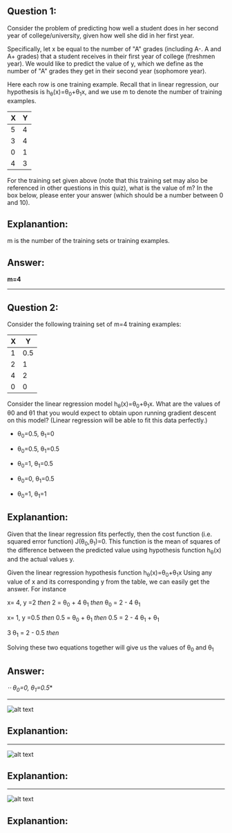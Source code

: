 
Question 1:
-----------

Consider the problem of predicting how well a student does in her second year of college/university, given how well she did in her first year.

Specifically, let x be equal to the number of "A" grades (including A-. A and A+ grades) that a student receives in their first year of college (freshmen year). We would like to predict the value of y, which we define as the number of "A" grades they get in their second year (sophomore year).

Here each row is one training example. Recall that in linear regression, our hypothesis is h<sub>θ</sub>(x)=θ<sub>0</sub>+θ<sub>1</sub>x, and we use m to denote the number of training examples.

| X  | Y | 
|----|---| 
| 5  | 4 |
| 3  | 4 |  
| 0  | 1 |  
| 4  | 3 | 


For the training set given above (note that this training set may also be referenced in other questions in this quiz), what is the value of m? In the box below, please enter your answer (which should be a number between 0 and 10).


Explanantion:
--------------

m is the number of the training sets or training examples.

Answer:
------

**m=4**

------------------------------------------------------------------------------------------------

Question 2:
-----------

Consider the following training set of m=4 training examples:

| X  | Y | 
|----|---| 
| 1  |0.5|
| 2  | 1 |  
| 4  | 2 |  
| 0  | 0 | 

Consider the linear regression model h<sub>θ</sub>(x)=θ<sub>0</sub>+θ<sub>1</sub>x. What are the values of θ0 and θ1 that you would expect to obtain upon running gradient descent on this model? (Linear regression will be able to fit this data perfectly.)


* θ<sub>0</sub>=0.5, θ<sub>1</sub>=0

* θ<sub>0</sub>=0.5, θ<sub>1</sub>=0.5

* θ<sub>0</sub>=1, θ<sub>1</sub>=0.5

* θ<sub>0</sub>=0, θ<sub>1</sub>=0.5

* θ<sub>0</sub>=1, θ<sub>1</sub>=1



Explanantion:
--------------
Given that the linear regression fits perfectly, then the cost function (i.e. squared error function) J(θ<sub>0</sub>,θ<sub>1</sub>)=0. This function is the mean of squares of the difference between the predicted value using hypothesis function h<sub>θ</sub>(x) and the actual values y. 


Given the linear regression hypothesis function h<sub>θ</sub>(x)=θ<sub>0</sub>+θ<sub>1</sub>x
Using any value of x and its corresponding y from the table, we can easily get the answer. For instance

x= 4, y =2   *then* 2 = θ<sub>0</sub> + 4 θ<sub>1</sub> *then*  θ<sub>0</sub> = 2 - 4 θ<sub>1</sub>

x= 1, y =0.5 *then* 0.5 = θ<sub>0</sub> + θ<sub>1</sub> *then*  0.5 = 2 - 4 θ<sub>1</sub> + θ<sub>1</sub>


3 θ<sub>1</sub> = 2 - 0.5 *then*

Solving these two equations together will give us the values of θ<sub>0</sub> and θ<sub>1</sub>


Answer:
------


**⋅⋅* θ<sub>0</sub>=0, θ<sub>1</sub>=0.5**

------------------------------------------------------------------------------------------------

![alt text][Q3]

[Q3]: https://github.com/YasminFathy/Coursera-Machine-Learning-AndrewNg/blob/master/Week1/screenshots/Quiz2_Q3.png



Explanantion:
--------------


------------------------------------------------------------------------------------------------

![alt text][Q4]

[Q4]: https://github.com/YasminFathy/Coursera-Machine-Learning-AndrewNg/blob/master/Week1/screenshots/Quiz2_Q4.png


Explanantion:
--------------


------------------------------------------------------------------------------------------------

![alt text][Q5]

[Q5]: https://github.com/YasminFathy/Coursera-Machine-Learning-AndrewNg/blob/master/Week1/screenshots/Quiz2_Q5.png


Explanantion:
--------------

